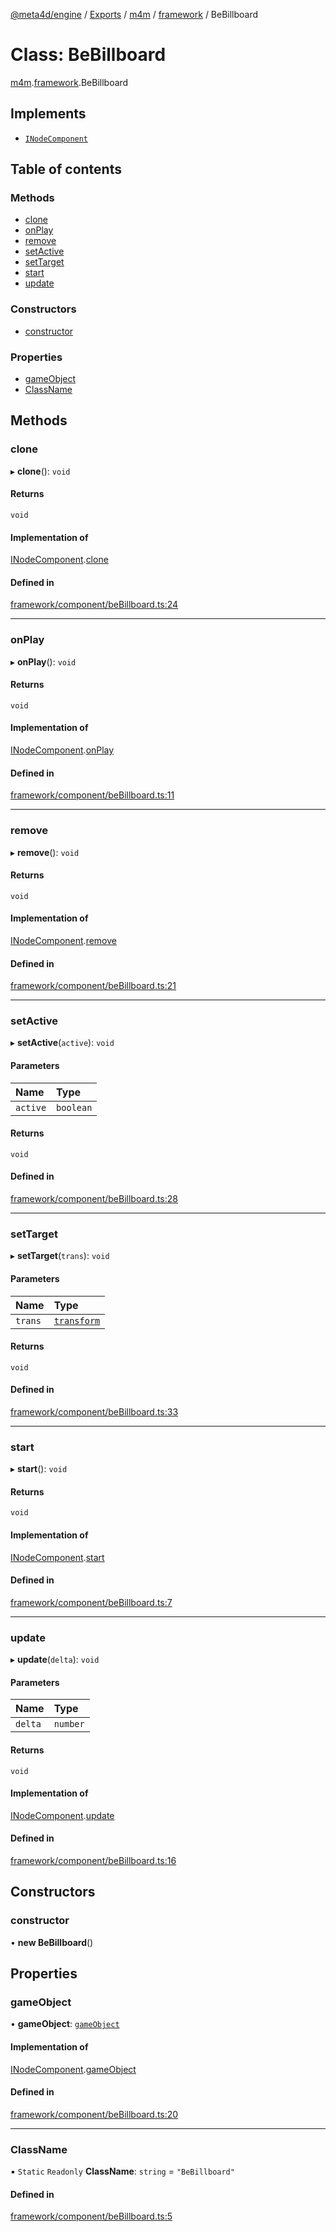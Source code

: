 [@meta4d/engine](../README.md) / [Exports](../modules.md) / [m4m](../modules/m4m.md) / [framework](../modules/m4m.framework.md) / BeBillboard

# Class: BeBillboard

[m4m](../modules/m4m.md).[framework](../modules/m4m.framework.md).BeBillboard

## Implements

- [`INodeComponent`](../interfaces/m4m.framework.INodeComponent.md)

## Table of contents

### Methods

- [clone](m4m.framework.BeBillboard.md#clone)
- [onPlay](m4m.framework.BeBillboard.md#onplay)
- [remove](m4m.framework.BeBillboard.md#remove)
- [setActive](m4m.framework.BeBillboard.md#setactive)
- [setTarget](m4m.framework.BeBillboard.md#settarget)
- [start](m4m.framework.BeBillboard.md#start)
- [update](m4m.framework.BeBillboard.md#update)

### Constructors

- [constructor](m4m.framework.BeBillboard.md#constructor)

### Properties

- [gameObject](m4m.framework.BeBillboard.md#gameobject)
- [ClassName](m4m.framework.BeBillboard.md#classname)

## Methods

### clone

▸ **clone**(): `void`

#### Returns

`void`

#### Implementation of

[INodeComponent](../interfaces/m4m.framework.INodeComponent.md).[clone](../interfaces/m4m.framework.INodeComponent.md#clone)

#### Defined in

[framework/component/beBillboard.ts:24](https://github.com/meta4d-me/meta4d-engine/blob/cf6bfe6/src/framework/component/beBillboard.ts#L24)

___

### onPlay

▸ **onPlay**(): `void`

#### Returns

`void`

#### Implementation of

[INodeComponent](../interfaces/m4m.framework.INodeComponent.md).[onPlay](../interfaces/m4m.framework.INodeComponent.md#onplay)

#### Defined in

[framework/component/beBillboard.ts:11](https://github.com/meta4d-me/meta4d-engine/blob/cf6bfe6/src/framework/component/beBillboard.ts#L11)

___

### remove

▸ **remove**(): `void`

#### Returns

`void`

#### Implementation of

[INodeComponent](../interfaces/m4m.framework.INodeComponent.md).[remove](../interfaces/m4m.framework.INodeComponent.md#remove)

#### Defined in

[framework/component/beBillboard.ts:21](https://github.com/meta4d-me/meta4d-engine/blob/cf6bfe6/src/framework/component/beBillboard.ts#L21)

___

### setActive

▸ **setActive**(`active`): `void`

#### Parameters

| Name | Type |
| :------ | :------ |
| `active` | `boolean` |

#### Returns

`void`

#### Defined in

[framework/component/beBillboard.ts:28](https://github.com/meta4d-me/meta4d-engine/blob/cf6bfe6/src/framework/component/beBillboard.ts#L28)

___

### setTarget

▸ **setTarget**(`trans`): `void`

#### Parameters

| Name | Type |
| :------ | :------ |
| `trans` | [`transform`](m4m.framework.transform.md) |

#### Returns

`void`

#### Defined in

[framework/component/beBillboard.ts:33](https://github.com/meta4d-me/meta4d-engine/blob/cf6bfe6/src/framework/component/beBillboard.ts#L33)

___

### start

▸ **start**(): `void`

#### Returns

`void`

#### Implementation of

[INodeComponent](../interfaces/m4m.framework.INodeComponent.md).[start](../interfaces/m4m.framework.INodeComponent.md#start)

#### Defined in

[framework/component/beBillboard.ts:7](https://github.com/meta4d-me/meta4d-engine/blob/cf6bfe6/src/framework/component/beBillboard.ts#L7)

___

### update

▸ **update**(`delta`): `void`

#### Parameters

| Name | Type |
| :------ | :------ |
| `delta` | `number` |

#### Returns

`void`

#### Implementation of

[INodeComponent](../interfaces/m4m.framework.INodeComponent.md).[update](../interfaces/m4m.framework.INodeComponent.md#update)

#### Defined in

[framework/component/beBillboard.ts:16](https://github.com/meta4d-me/meta4d-engine/blob/cf6bfe6/src/framework/component/beBillboard.ts#L16)

## Constructors

### constructor

• **new BeBillboard**()

## Properties

### gameObject

• **gameObject**: [`gameObject`](m4m.framework.gameObject.md)

#### Implementation of

[INodeComponent](../interfaces/m4m.framework.INodeComponent.md).[gameObject](../interfaces/m4m.framework.INodeComponent.md#gameobject)

#### Defined in

[framework/component/beBillboard.ts:20](https://github.com/meta4d-me/meta4d-engine/blob/cf6bfe6/src/framework/component/beBillboard.ts#L20)

___

### ClassName

▪ `Static` `Readonly` **ClassName**: `string` = `"BeBillboard"`

#### Defined in

[framework/component/beBillboard.ts:5](https://github.com/meta4d-me/meta4d-engine/blob/cf6bfe6/src/framework/component/beBillboard.ts#L5)
